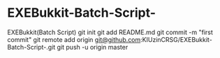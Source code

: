 # EXEBukkit-Batch-Script-
EXEBukkit(Batch Script)
git init
git add README.md
git commit -m "first commit"
git remote add origin git@github.com:KIUzinCRSG/EXEBukkit-Batch-Script-.git
git push -u origin master
